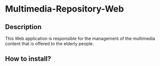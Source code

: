 # Multimedia-Repository-Web
## Description
This Web application is responsible for the management of the multimedia content that is offered to the elderly people.

## How to install?
